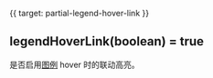 {{ target: partial-legend-hover-link }}
## legendHoverLink(boolean) = true
是否启用[图例](~legend) hover 时的联动高亮。
